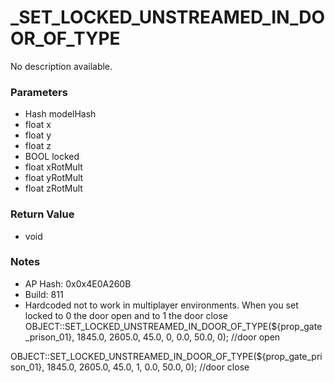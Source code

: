 # _SET_LOCKED_UNSTREAMED_IN_DOOR_OF_TYPE

No description available.

### Parameters
* Hash modelHash
* float x
* float y
* float z
* BOOL locked
* float xRotMult
* float yRotMult
* float zRotMult

### Return Value
* void

### Notes
* AP Hash: 0x0x4E0A260B
* Build: 811
* Hardcoded not to work in multiplayer environments.
When you set locked to 0 the door open and to 1 the door close
OBJECT::SET_LOCKED_UNSTREAMED_IN_DOOR_OF_TYPE(${prop_gate_prison_01}, 1845.0, 2605.0, 45.0, 0, 0.0, 50.0, 0);  //door open

OBJECT::SET_LOCKED_UNSTREAMED_IN_DOOR_OF_TYPE(${prop_gate_prison_01}, 1845.0, 2605.0, 45.0, 1, 0.0, 50.0, 0);  //door close


